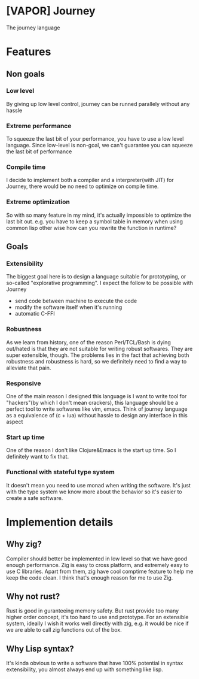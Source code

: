 # [VAPOR] Journey
The journey language

# Features
## Non goals
### Low level

  By giving up low level control, journey can be runned parallely without any hassle

### Extreme performance

  To squeeze the last bit of your performance, you have to use a low level language. Since low-level is non-goal, we can't guarantee you can squeeze the last bit of performance

### Compile time

  I decide to implement both a compiler and a interpreter(with JIT) for Journey, there would be no need to optimize on compile time.

### Extreme optimization

  So with so many feature in my mind, it's actually impossible to optimize the last bit out. e.g. you have to keep a symbol table in memory when using common lisp other wise how can you rewrite the function in runtime?

## Goals
### Extensibility
  The biggest goal here is to design a language suitable for prototyping, or so-called "explorative programming". 
  I expect the follow to be possible with Journey
  - send code between machine to execute the code
  - modify the software itself when it's running
  - automatic C-FFI

### Robustness 
  As we learn from history, one of the reason Perl/TCL/Bash is dying out/hated is that they are not suitable for writing robust softwares. They are super extensible, though. The problems lies in the fact that achieving both robustness and robustness is hard, so we definitely need to find a way to alleviate that pain. 

### Responsive
  One of the main reason I designed this language is I want to write tool for "hackers"(by which I don't mean crackers), this language should be a perfect tool to write softwares like vim, emacs. Think of journey language as a equivalence of (c + lua) without hassle to design any interface in this aspect

### Start up time
  One of the reason I don't like Clojure&Emacs is the start up time. So I definitely want to fix that.

### Functional with stateful type system 
  It doesn't mean you need to use monad when writing the software. It's just with the type system we know more about the behavior so it's easier to create a safe software.

# Implemention details

## Why zig?
 Compiler should better be implemented in low level so that we have good enough performance. Zig is easy to cross platform, and extremely easy to use C libraries. Apart from them, zig have cool comptime feature to help me keep the code clean. I think that's enough reason for me to use Zig.

## Why not rust?
  Rust is good in guranteeing memory safety. But rust provide too many higher order concept, it's too hard to use and prototype. For an extensible system, ideally I wish it works well directly with zig, e.g. it would be nice if we are able to call zig functions out of the box.

## Why Lisp syntax?
 It's kinda obvious to write a software that have 100% potential in syntax extensibility, you almost always end up with something like lisp. 
